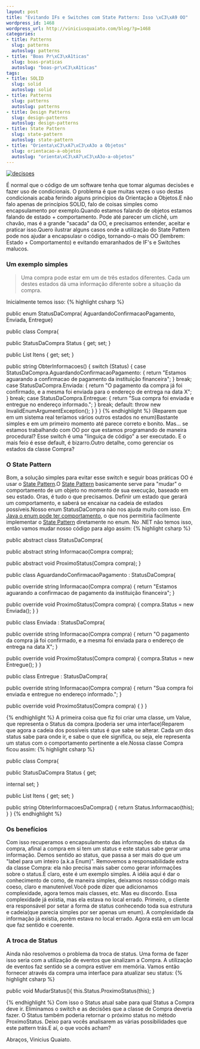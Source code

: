 ```yaml
--- 
layout: post
title: "Evitando IFs e Switches com State Pattern: Isso \xC3\xA9 OO"
wordpress_id: 1468
wordpress_url: http://viniciusquaiato.com/blog/?p=1468
categories: 
- title: Patterns
  slug: patterns
  autoslug: patterns
- title: "Boas Pr\xC3\xA1ticas"
  slug: boas-praticas
  autoslug: "boas-pr\xC3\xA1ticas"
tags: 
- title: SOLID
  slug: solid
  autoslug: solid
- title: Patterns
  slug: patterns
  autoslug: patterns
- title: Design Patterns
  slug: design-patterns
  autoslug: design-patterns
- title: State Pattern
  slug: state-pattern
  autoslug: state-pattern
- title: "Orienta\xC3\xA7\xC3\xA3o a Objetos"
  slug: orientacao-a-objetos
  autoslug: "orienta\xC3\xA7\xC3\xA3o-a-objetos"
---
```



[![](http://viniciusquaiato.com/images_posts/decisoes-150x150.jpg "decisoes")](http://viniciusquaiato.com/images_posts/decisoes.jpg)

É normal que o código de um software tenha que tomar algumas decisões e fazer uso de condicionais. O problema é que muitas vezes o uso destas condicionais acaba ferindo alguns princípios da Orientação a Objetos.E não falo apenas de princípios SOLID, falo de coisas simples como encapsulamento por exemplo.Quando estamos falando de objetos estamos falando de estado + comportamento. Pode até parecer um clichê, um chavão, mas é a grande "sacada" da OO, e precisamos entender, aceitar e praticar isso.Quero ilustrar alguns casos onde a utilização do State Pattern pode nos ajudar a encapsulasr o código, tornando-o mais OO (lembrem: Estado + Comportamento) e evitando emaranhados de IF's e Switches malucos.

### Um exemplo simples
<blockquote>Uma compra pode estar em um de três estados diferentes. Cada um destes estados dá uma informação diferente sobre a situação da compra.</blockquote>Inicialmente temos isso:
{% highlight csharp %}

public enum StatusDaCompra{    AguardandoConfirmacaoPagamento,    Enviada,    Entregue}


public class Compra{    

public StatusDaCompra Status { get;
    set;
    }
    
public List<itemcompra> Itens { get;
    set;
    }
    
public string ObterInformacoes()    {        switch (Status)        {            case StatusDaCompra.AguardandoConfirmacaoPagamento:                {
return "Estamos aguarando a confirmacao de pagamento da instituição financeira";
    }
                break;
    case StatusDaCompra.Enviada:                {
return                        "O pagamento da compra já foi confirmado, e a mesma foi enviada para o endereço de entrega na data X";
    }
                break;
    case StatusDaCompra.Entregue:                {
return "Sua compra foi enviada e entregue no endereço informado.";
    }
                break;
    default:                throw new InvalidEnumArgumentException();
    }
    }
}
</itemcompra>
{% endhighlight %}
(Reparem que em um sistema real teríamos vários outros estados no enum)Bastante simples e em um primeiro momento até parece correto e bonito. Mas... se estamos trabalhando com OO por que estamos programando de maneira procedural? Esse switch é uma "linguiça de código" a ser executado. E o mais feio é esse default, é bizarro.Outro detalhe, como gerenciar os estados da classe Compra?

### O State Pattern
Bom, a solução simples para evitar esse switch e seguir boas práticas OO é usar o [State Pattern](http://en.wikipedia.org/wiki/State_pattern).O [State Pattern](http://en.wikipedia.org/wiki/State_pattern) basicamente serve para "mudar" o comportamento de um objeto no momento de sua execução, baseado em seu estado. Oras, é tudo o que precisamos. Definir um estado que gerará um comportamento, e saberá se encaixar na cadeia de estados possíveis.Nosso enum StatusDaCompra não nos ajuda muito com isso. Em [Java o enum pode ter comportamento](http://download.oracle.com/javase/tutorial/java/javaOO/enum.html), o que nos permitiria facilmente implementar o [State Pattern](http://www.dofactory.com/Patterns/PatternState.aspx#_self2) diretamente no enum. No .NET não temos isso, então vamos mudar nosso código para algo assim:
{% highlight csharp %}

public abstract class StatusDaCompra{    

public abstract string Informacao(Compra compra);
    
public abstract void ProximoStatus(Compra compra);
    }


public class AguardandoConfirmacaoPagamento : StatusDaCompra{    

public override string Informacao(Compra compra)    {
return "Estamos aguarando a confirmacao de pagamento da instituição financeira";
    }
    
public override void ProximoStatus(Compra compra)    {        compra.Status = new Enviada();
    }
}


public class Enviada : StatusDaCompra{    

public override string Informacao(Compra compra)    {
return "O pagamento da compra já foi confirmado, e a mesma foi enviada para o endereço de entrega na data X";
    }
    
public override void ProximoStatus(Compra compra)    {        compra.Status = new Entregue();
    }
}


public class Entregue : StatusDaCompra{    

public override string Informacao(Compra compra)    {
return "Sua compra foi enviada e entregue no endereço informado.";
    }
    
public override void ProximoStatus(Compra compra)    {    }
}

{% endhighlight %}
A primeira coisa que fiz foi criar uma classe, um Value, que representa o Status da compra.(poderia ser uma interface)Reparem que agora a cadeia dos possíveis status é que sabe se alterar. Cada um dos status sabe para onde ir, e sabe o que ele significa, ou seja, ele representa um status com o comportamento pertinente a ele.Nossa classe Compra ficou assim:
{% highlight csharp %}

public class Compra{    

public StatusDaCompra Status { get;
    
internal set;
    }
    
public List<itemcompra> Itens { get;
    set;
    }
    
public string ObterInformacoesDaCompra()    {
return Status.Informacao(this);
    }
}
</itemcompra>
{% endhighlight %}


### Os benefícios
Com isso recuperamos o encapsulamento das informações do status da compra, afinal a compra em si tem um status e este status sabe gerar uma informação. Demos sentido ao status, que passa a ser mais do que um "label para um inteiro (a.k.a Enum)". Removemos a responsabilidade extra da classe Compra: ela não precisa mais saber como gerar informações sobre o status.É claro, este é um exemplo simples. A idéia aqui é dar o conhecimento de como, de maneira simples, deixamos nosso código mais coeso, claro e manutenível.Você pode dizer que adicionamos complexidade, agora temos mais classes, etc. Mas eu discordo. Essa complexidade já existia, mas ela estava no local errado. Primeiro, o cliente era responsável por setar a forma de status conhecendo toda sua estrutura e cadeia(que parecia simples por ser apenas um enum). A complexidade da informação já existia, porém estava no local errado. Agora está em um local que faz sentido e coerente.

### A troca de Status
Ainda não resolvemos o problema da troca de status. Uma forma de fazer isso seria com a utilização de eventos que sinalizam a Compra. A utilização de eventos faz sentido se a compra estiver em memória. Vamos então fornecer através da compra uma interface para atualizar seu status:
{% highlight csharp %}

public void MudarStatus(){    this.Status.ProximoStatus(this);
    }

{% endhighlight %}
Com isso o Status atual sabe para qual Status a Compra deve ir. Eliminamos o switch e as decisões que a classe de Compra deveria fazer. O Status também poderia retornar o próximo status no método ProximoStatus. Deixo para vocês analisarem as várias possibilidades que este pattern trás.E aí, o que vocês acham?

Abraços,
Vinicius Quaiato.
